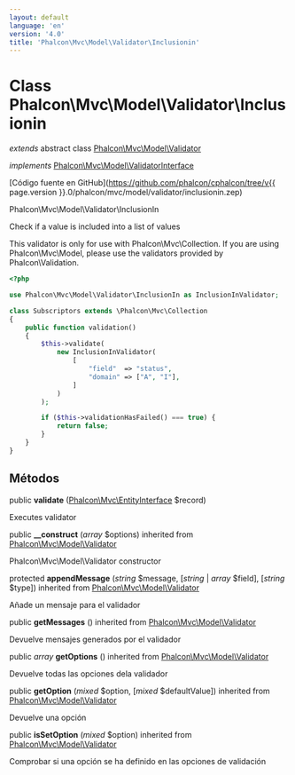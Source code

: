 ```yaml
---
layout: default
language: 'en'
version: '4.0'
title: 'Phalcon\Mvc\Model\Validator\Inclusionin'
---
```


# Class **Phalcon\Mvc\Model\Validator\Inclusionin**

*extends* abstract class [Phalcon\Mvc\Model\Validator](Phalcon_Mvc_Model_Validator)

*implements* [Phalcon\Mvc\Model\ValidatorInterface](Phalcon_Mvc_Model_ValidatorInterface)

[Código fuente en GitHub](https://github.com/phalcon/cphalcon/tree/v{{ page.version }}.0/phalcon/mvc/model/validator/inclusionin.zep)

Phalcon\Mvc\Model\Validator\InclusionIn

Check if a value is included into a list of values

This validator is only for use with Phalcon\Mvc\Collection. If you are using Phalcon\Mvc\Model, please use the validators provided by Phalcon\Validation.

```php
<?php

use Phalcon\Mvc\Model\Validator\InclusionIn as InclusionInValidator;

class Subscriptors extends \Phalcon\Mvc\Collection
{
    public function validation()
    {
        $this->validate(
            new InclusionInValidator(
                [
                    "field"  => "status",
                    "domain" => ["A", "I"],
                ]
            )
        );

        if ($this->validationHasFailed() === true) {
            return false;
        }
    }
}

```

## Métodos

public **validate** ([Phalcon\Mvc\EntityInterface](Phalcon_Mvc_EntityInterface) $record)

Executes validator

public **__construct** (*array* $options) inherited from [Phalcon\Mvc\Model\Validator](Phalcon_Mvc_Model_Validator)

Phalcon\Mvc\Model\Validator constructor

protected **appendMessage** (*string* $message, [*string* | *array* $field], [*string* $type]) inherited from [Phalcon\Mvc\Model\Validator](Phalcon_Mvc_Model_Validator)

Añade un mensaje para el validador

public **getMessages** () inherited from [Phalcon\Mvc\Model\Validator](Phalcon_Mvc_Model_Validator)

Devuelve mensajes generados por el validador

public *array* **getOptions** () inherited from [Phalcon\Mvc\Model\Validator](Phalcon_Mvc_Model_Validator)

Devuelve todas las opciones dela validador

public **getOption** (*mixed* $option, [*mixed* $defaultValue]) inherited from [Phalcon\Mvc\Model\Validator](Phalcon_Mvc_Model_Validator)

Devuelve una opción

public **isSetOption** (*mixed* $option) inherited from [Phalcon\Mvc\Model\Validator](Phalcon_Mvc_Model_Validator)

Comprobar si una opción se ha definido en las opciones de validación